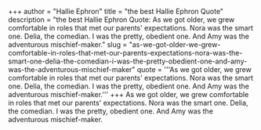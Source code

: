 +++
author = "Hallie Ephron"
title = "the best Hallie Ephron Quote"
description = "the best Hallie Ephron Quote: As we got older, we grew comfortable in roles that met our parents' expectations. Nora was the smart one. Delia, the comedian. I was the pretty, obedient one. And Amy was the adventurous mischief-maker."
slug = "as-we-got-older-we-grew-comfortable-in-roles-that-met-our-parents-expectations-nora-was-the-smart-one-delia-the-comedian-i-was-the-pretty-obedient-one-and-amy-was-the-adventurous-mischief-maker"
quote = '''As we got older, we grew comfortable in roles that met our parents' expectations. Nora was the smart one. Delia, the comedian. I was the pretty, obedient one. And Amy was the adventurous mischief-maker.'''
+++
As we got older, we grew comfortable in roles that met our parents' expectations. Nora was the smart one. Delia, the comedian. I was the pretty, obedient one. And Amy was the adventurous mischief-maker.
